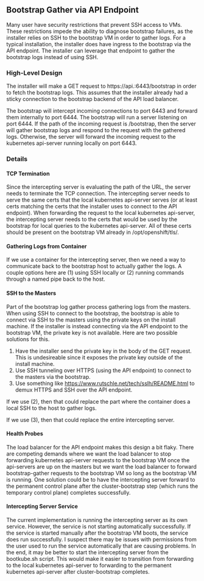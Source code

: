 ## Bootstrap Gather via API Endpoint ##

Many user have security restrictions that prevent SSH access to VMs. These restrictions impede the ability to diagnose
bootstrap failures, as the installer relies on SSH to the bootstrap VM in order to gather logs. For a typical
installation, the installer does have ingress to the bootstrap via the API endpoint. The installer can leverage that
endpoint to gather the bootstrap logs instead of using SSH.

### High-Level Design ###

The installer will make a GET request to https://api.<cluster-domain>:6443/bootstrap in order to fetch the bootstrap
logs. This assumes that the installer already had a sticky connection to the bootstrap backend of the API load balancer.

The bootstrap will intercept incoming connections to port 6443 and forward them internally to port 6444. The bootstrap
will run a server listening on port 6444. If the path of the incoming request is /bootstrap, then the server will gather
bootstrap logs and respond to the request with the gathered logs. Otherwise, the server will forward the incoming
request to the kubernetes api-server running locally on port 6443.

### Details ###

#### TCP Termination ####

Since the intercepting server is evaluating the path of the URL, the server needs to terminate the TCP connection. The
intercepting server needs to serve the same certs that the local kubernetes api-server serves (or at least certs 
matching the certs that the installer uses to connect to the API endpoint). When forwarding the request to the local
kubernetes api-server, the intercepting server needs to the certs that would be used by the bootstrap for local queries
to the kubernetes api-server. All of these certs should be present on the bootstrap VM already in /opt/openshift/tls/.

#### Gathering Logs from Container ####

If we use a container for the intercepting server, then we need a way to communicate back to the bootstrap host to
actually gather the logs. A couple options here are (1) using SSH locally or (2) running commands through a named pipe
back to the host.

#### SSH to the Masters ####

Part of the bootstrap log gather process gathering logs from the masters. When using SSH to connect to the bootstrap,
the bootstrap is able to connect via SSH to the masters using the private keys on the install machine. If the
installer is instead connecting via the API endpoint to the bootstrap VM, the private key is not available. Here are two
possible solutions for this.
1. Have the installer send the private key in the body of the GET request. This is undesireable since it exposes the
private key outside of the install machine.
2. Use SSH tunneling over HTTPS (using the API endpoint) to connect to the masters via the bootstrap.
3. Use something like https://www.rutschle.net/tech/sslh/README.html to demux HTTPS and SSH over the API endpoint.

If we use (2), then that could replace the part where the container does a local SSH to the host to gather logs.

If we use (3), then that could replace the entire intercepting server.

#### Health Probes ####

The load balancer for the API endpoint makes this design a bit flaky. There are competing demands where we want the
load balancer to stop forwarding kubernetes api-server requests to the bootstrap VM once the api-servers are up on the
masters but we want the load balancer to forward bootstrap-gather requests to the bootstrap VM so long as the bootstrap
VM is running. One solution could be to have the intercepting server forward to the permanent control plane after the
cluster-bootstrap step (which runs the temporary control plane) completes successfully.

#### Intercepting Server Service ####

The current implementation is running the intercepting server as its own service. However, the service is not starting
automatically successfully. If the service is started manually after the bootstrap VM boots, the service does run
successfully. I suspect there may be issues with permissions from the user used to run the service automatically that
are causing problems. In the end, it may be better to start the intercepting server from the bootkube.sh script. This
would make it easier to transition from forwarding to the local kubernetes api-server to forwarding to the permanent
kubernetes api-server after cluster-bootstrap completes.